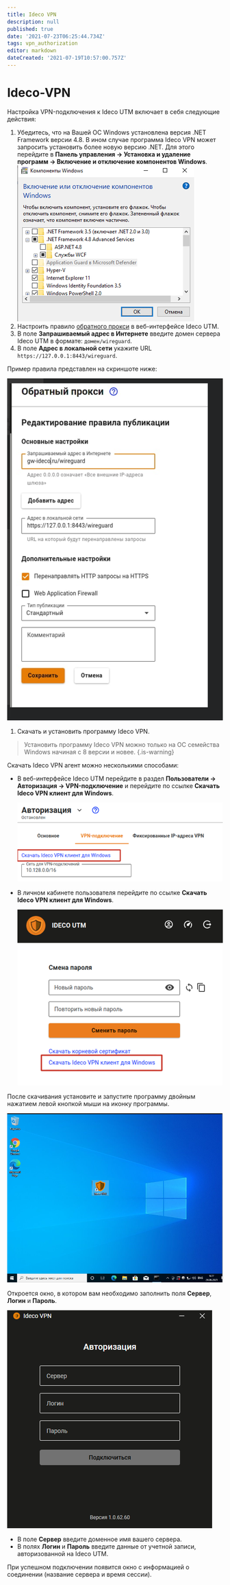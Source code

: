 ```yaml
---
title: Ideco VPN
description: null
published: true
date: '2021-07-23T06:25:44.734Z'
tags: vpn_authorization
editor: markdown
dateCreated: '2021-07-19T10:57:00.757Z'
---
```


# Ideco-VPN

Настройка VPN-подключения к Ideco UTM включает в себя следующие действия:

1. Убедитесь, что на Вашей ОС Windows установлена версия .NET Framework версии 4.8. В ином случае программа Ideco VPN может запросить установить более новую версию .NET. Для этого перейдите в **Панель управления -&gt; Установка и удаление программ -&gt; Включение и отключение компонентов Windows**. ![aps-net.png](../.gitbook/assets/aps-net.png)
2. Настроить правило [обратного прокси](https://github.com/ideco-team/docsUTM/tree/c6fdc8e9437797db7478b8404ef059e57173d3af/Настройка/Сервисы/Обратный-прокси/README.md) в веб-интерфейсе Ideco UTM.
3. В поле **Запрашиваемый адрес в Интернете** введите домен сервера Ideco UTM в формате: `домен/wireguard`.
4. В поле **Адрес в локальной сети** укажите URL `https://127.0.0.1:8443/wireguard`.

Пример правила представлен на скриншоте ниже:

![unknown.png](../.gitbook/assets/unknown.png)

1. Скачать и установить программу Ideco VPN.

> Установить программу Ideco VPN можно только на ОС семейства Windows начиная с 8 версии и новее. {.is-warning}

Скачать Ideco VPN агент можно несколькими способами:

* В веб-интерфейсе Ideco UTM перейдите в раздел **Пользователи -&gt; Авторизация -&gt; VPN-подключение** и перейдите по ссылке **Скачать Ideco VPN клиент для Windows**.

  ![download-vpn-agent.png](../.gitbook/assets/download-vpn-agent.png)

* В личном кабинете пользователя перейдите по ссылке **Скачать Ideco VPN клиент для Windows**.

  ![lk-download-vpn-agent.png](../.gitbook/assets/lk-download-vpn-agent.png)

После скачивания установите и запустите программу двойным нажатием левой кнопкой мыши на иконку программы.

![vpn\_on\_desktop.png](../.gitbook/assets/vpn_on_desktop.png)

Откроется окно, в котором вам необходимо заполнить поля **Сервер**, **Логин** и **Пароль**.

![vpn-connect.png](../.gitbook/assets/vpn-connect.png)

* В поле **Сервер** введите доменное имя вашего сервера.
* В полях **Логин** и **Пароль** введите данные от учетной записи, авторизованной на Ideco UTM.

При успешном подключении появится окно с информацией о соединении \(название сервера и время сессии\).

